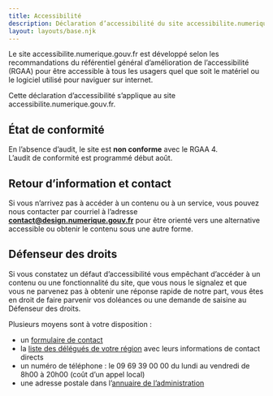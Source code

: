 ```yaml
---
title: Accessibilité
description: Déclaration d’accessibilité du site accessibilite.numerique.gouv.fr
layout: layouts/base.njk
---
```


Le site accessibilite.numerique.gouv.fr est développé selon les recommandations du référentiel général d’amélioration de l’accessibilité (RGAA) pour être accessible à tous les usagers quel que soit le matériel ou le logiciel utilisé pour naviguer sur internet. 

Cette déclaration d’accessibilité s’applique au site accessibilite.numerique.gouv.fr.

## État de conformité

En l’absence d’audit, le site est <strong>non conforme</strong> avec le RGAA 4.<br>
L’audit de conformité est programmé début août. 

## Retour d’information et contact

Si vous n’arrivez pas à accéder à un contenu ou à un service, vous pouvez nous contacter par courriel à l’adresse <strong>contact@design.numerique.gouv.fr</strong> pour être orienté vers une alternative accessible ou obtenir le contenu sous une autre forme.

## Défenseur des droits

Si vous constatez un défaut d’accessibilité vous empêchant d’accéder à un contenu ou une fonctionnalité du site, que vous nous le signalez et que vous ne parvenez pas à obtenir une réponse rapide de notre part, vous êtes en droit de faire parvenir vos doléances ou une demande de saisine au Défenseur des droits.

Plusieurs moyens sont à votre disposition :

- un [formulaire de contact](https://www.defenseurdesdroits.fr/nous-contacter)
- la [liste des délégués de votre région](https://www.defenseurdesdroits.fr/fr/saisir/delegues) avec leurs informations de contact directs
- un numéro de téléphone : le 09 69 39 00 00 du lundi au vendredi de 8h00 à 20h00 (coût d’un appel local)
- une adresse postale dans l’[annuaire de l’administration](https://lannuaire.service-public.fr/autorites-independantes/autorite-administrative-independante_195381)
